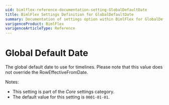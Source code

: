 ```yaml
---
uid: bimlflex-reference-documentation-setting-GlobalDefaultDate
title: BimlFlex Settings Definition for GlobalDefaultDate
summary: Documentation of settings option within BimlFlex for GlobalDefaultDate
varigenceProduct: BimlFlex
varigenceArticleType: Reference
---
```


# Global Default Date

The global default date to use for timelines. Please note that this value does not override the RowEffectiveFromDate.

Notes:

* This setting is part of the *Core* settings category.
* The default value for this setting is `0001-01-01`.
